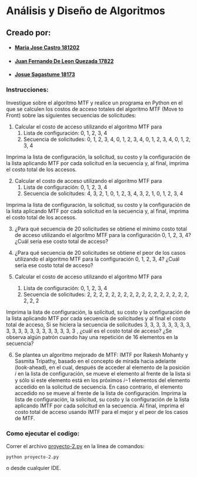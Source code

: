 # Análisis y Diseño de Algoritmos

## Creado por:

- #### [Maria Jose Castro 181202](https://github.com/iconicmajo)

- #### [Juan Fernando De Leon Quezada 17822](https://github.com/juanferdeleon)

- #### [Josue Sagastume 18173](https://github.com/JosueS22)

### Instrucciones:

Investigue sobre el algoritmo MTF y realice un programa en Python en el que se calculen los costos de acceso totales del algoritmo MTF (Move to Front) sobre las siguientes secuencias de solicitudes:

1. Calcular el costo de acceso utilizando el algoritmo MTF para
   1. Lista de configuración: 0, 1, 2, 3, 4
   2. Secuencia de solicitudes: 0, 1, 2, 3, 4, 0, 1, 2, 3, 4, 0, 1, 2, 3, 4, 0, 1, 2, 3, 4

Imprima la lista de configuración, la solicitud, su costo y la configuración de la lista aplicando MTF por cada solicitud en la secuencia y, al final, imprima el costo total de los accesos.

2. Calcular el costo de acceso utilizando el algoritmo MTF para
   1. Lista de configuración: 0, 1, 2, 3, 4
   2. Secuencia de solicitudes: 4, 3, 2, 1, 0, 1, 2, 3, 4, 3, 2, 1, 0, 1, 2, 3, 4

Imprima la lista de configuración, la solicitud, su costo y la configuración de la lista aplicando MTF por cada solicitud en la secuencia y, al final, imprima el costo total de los accesos.

3. ¿Para qué secuencia de 20 solicitudes se obtiene el mínimo costo total de acceso utilizando el algoritmo MTF para la configuración 0, 1, 2, 3, 4? ¿Cuál sería ese costo total de acceso?

4. ¿Para qué secuencia de 20 solicitudes se obtiene el peor de los casos utilizando el algoritmo MTF para la configuración 0, 1, 2, 3, 4? ¿Cuál sería ese costo total de acceso?

5. Calcular el costo de acceso utilizando el algoritmo MTF para
   1. Lista de configuración: 0, 1, 2, 3, 4
   2. Secuencia de solicitudes: 2, 2, 2, 2, 2, 2, 2, 2, 2, 2, 2, 2, 2, 2, 2, 2, 2, 2, 2, 2

Imprima la lista de configuración, la solicitud, su costo y la configuración de la lista aplicando MTF por cada secuencia de solicitudes y al final el costo total de acceso, Si se hiciera la secuencia de solicitudes 3, 3, 3, 3, 3, 3, 3, 3, 3, 3, 3, 3, 3, 3, 3, 3, 3, 3, 3, 3 , ¿cuál es el costo total de acceso? ¿Se observa algún patrón cuando hay una repetición de 16 elementos en la secuencia?

6. Se plantea un algoritmo mejorado de MTF: IMTF por Rakesh Mohanty y Sasmita Tripathy, basado en el concepto de mirada hacia adelante (look-ahead), en el cual, después de acceder al elemento de la posición 𝑖 en la lista de configuración, se mueve el elemento al frente de la lista si y sólo si este elemento está en los próximos 𝑖−1 elementos del elemento accedido en la solicitud de secuencia. En caso contrario, el elemento accedido no se mueve al frente de la lista de configuración. Imprima la lista de configuración, la solicitud, su costo y la configuración de la lista aplicando IMTF por cada solicitud en la secuencia. Al final, imprima el costo total de acceso usando IMTF para el mejor y el peor de los casos de MTF.

### Como ejecutar el codigo:

Correr el archivo [proyecto-2.py](proyecto-2.py) en la linea de comandos:

```
python proyecto-2.py
```

o desde cualquier IDE.
